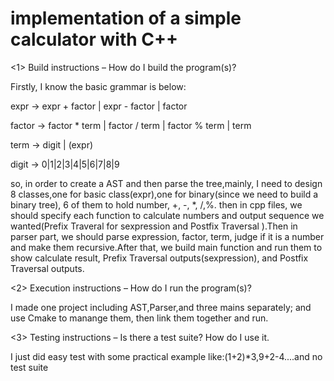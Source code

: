 # implementation of a simple calculator with C++
<1> Build instructions – How do I build the program(s)?

Firstly, I know the basic grammar is below:

expr -> expr + factor | expr - factor | factor

factor -> factor * term | factor / term | factor % term | term

term -> digit | (expr)

digit -> 0|1|2|3|4|5|6|7|8|9

so, in order to create a AST and then parse the tree,mainly, I need to design 8 classes,one for basic class(expr),one for binary(since we need to build a binary tree), 6 of them to hold number, +, -, *, /,%. then in cpp files,
we should specify each function to calculate numbers and output sequence we wanted(Prefix Traveral for sexpression and Postfix Traversal ).Then in parser part, we should parse expression, factor, term, judge if it is a number and make them recursive.After that, we build  main function and run them to show calculate result, Prefix Traversal outputs(sexpression), and Postfix Traversal outputs.

<2> Execution instructions – How do I run the program(s)?

I made one project including AST,Parser,and three mains separately; and use Cmake to manange them, then link them together and run.

<3> Testing instructions – Is there a test suite? How do I use it.

I just did easy test with some practical example like:(1+2)*3,9+2-4....and no test suite


